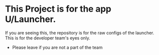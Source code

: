 # This Project is for the app U/Launcher. 
If you are seeing this, the repository is for the raw configs
of the launcher.
This is for the developer team's eyes only. 
- Please leave if you are not a part of the team
